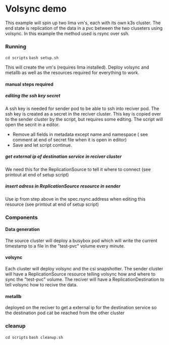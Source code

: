 # Volsync demo

This example will spin up two lima vm's, each with its own k3s cluster.
The end state is replication of the data in a pvc between the two cluseters using volsync.
In this example the method used is rsync over ssh.

### Running

`cd scripts`
`bash setup.sh`

This will create the vm's (requires lima installed). Deploy volsync and metallb as well as the resources required for everything to work.

#### manual steps required

##### editing the ssh key secret

A ssh key is needed for sender pod to be able to ssh into reciver pod. The ssh key is created as a secret in the reciver cluster. This key is copied over to the sender cluster by the script, but requires some editing. The script will open the secrit in a editor.

- Remove all fields in metadata except name and namespace ( see comment at end of secret file when it is open in editor)
- Save and let script continue.

##### get external ip of destination service in reciver cluster

We need this for the ReplicationSource to tell it where to connect
(see printout at end of setup script)

##### insert adress in ReplicationSource resource in sender

Use ip from step above in the spec.rsync.address when editing this resource
(see printout at end of setup script)

### Components

#### Data generation

The source cluster will deploy a busybox pod which will write the current timestamp to a file in the "test-pvc" volume every minute.

#### volsync

Each cluster will deploy volsync and the csi snapshotter. The sender cluster will have a ReplicationSource resource
telling volsync how and where to sync the "test-pvc" volume. The reciver will have a ReplicationDestination to tell volsync how to recive the data.

#### metallb

deployed on the reciver to get a external ip for the destination service so the destination pod cat be reached from the other cluster

### cleanup

`cd scripts`
`bash cleanup.sh`

